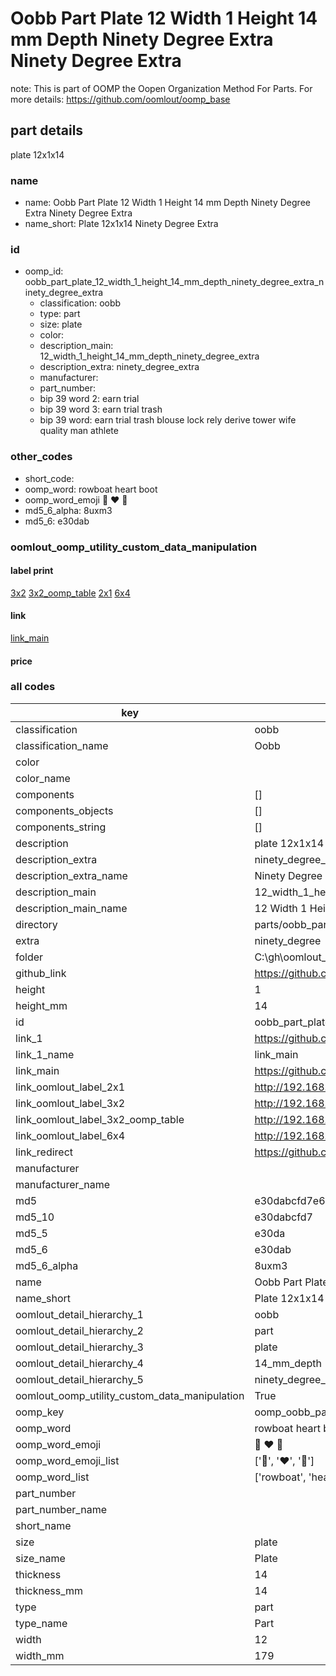 # Oobb Part Plate 12 Width 1 Height 14 mm Depth Ninety Degree Extra Ninety Degree Extra  

note: This is part of OOMP the Oopen Organization Method For Parts. For more details: https://github.com/oomlout/oomp_base

##  part details
  



plate 12x1x14



### name
* name: Oobb Part Plate 12 Width 1 Height 14 mm Depth Ninety Degree Extra Ninety Degree Extra
* name_short: Plate 12x1x14 Ninety Degree Extra
### id
* oomp_id: oobb_part_plate_12_width_1_height_14_mm_depth_ninety_degree_extra_ninety_degree_extra
  * classification: oobb
  * type: part
  * size: plate
  * color: 
  * description_main: 12_width_1_height_14_mm_depth_ninety_degree_extra
  * description_extra: ninety_degree_extra
  * manufacturer: 
  * part_number: 
  * bip 39 word 2: earn trial
  * bip 39 word 3: earn trial trash
  * bip 39 word: earn trial trash blouse lock rely derive tower wife quality man athlete

### other_codes
* short_code: 
* oomp_word: rowboat heart boot
* oomp_word_emoji :rowboat: :heart: :boot:
* md5_6_alpha: 8uxm3
* md5_6: e30dab






### oomlout_oomp_utility_custom_data_manipulation
#### label print
[3x2](http://192.168.1.245:1112/?label=oomp%208uxm3)
[3x2_oomp_table](http://192.168.1.108:1112/?label=oomp%208uxm3)
[2x1](http://192.168.1.242:1112/?label=oomp%208uxm3)
[6x4](http://192.168.1.55:1112/?label=oomp%208uxm3)    

#### link

[link_main](https://github.com/oomlout/oomlout_oobb_version_4_generated_parts/tree/main/navigation_oomp/oobb/part/plate/12_width_1_height_14_mm_depth_ninety_degree_extra/ninety_degree_extra/part)                              

#### price







### all codes 
| key | value |  
| --- | --- |  
| classification | oobb |  
| classification_name | Oobb |  
| color |  |  
| color_name |  |  
| components | [] |  
| components_objects | [] |  
| components_string | [] |  
| description | plate 12x1x14 |  
| description_extra | ninety_degree_extra |  
| description_extra_name | Ninety Degree Extra |  
| description_main | 12_width_1_height_14_mm_depth_ninety_degree_extra |  
| description_main_name | 12 Width 1 Height 14 mm Depth Ninety Degree Extra |  
| directory | parts/oobb_part_plate_12_width_1_height_14_mm_depth_ninety_degree_extra_ninety_degree_extra |  
| extra | ninety_degree |  
| folder | C:\gh\oomlout_oobb_version_4_generated_parts\parts\oobb_part_plate_12_width_1_height_14_mm_depth_ninety_degree_extra_ninety_degree_extra |  
| github_link | https://github.com/oomlout/oomlout_oomp_part_src/tree/main/parts/oobb_part_plate_12_width_1_height_14_mm_depth_ninety_degree_extra_ninety_degree_extra |  
| height | 1 |  
| height_mm | 14 |  
| id | oobb_part_plate_12_width_1_height_14_mm_depth_ninety_degree_extra_ninety_degree_extra |  
| link_1 | https://github.com/oomlout/oomlout_oobb_version_4_generated_parts/tree/main/navigation_oomp/oobb/part/plate/12_width_1_height_14_mm_depth_ninety_degree_extra/ninety_degree_extra/part |  
| link_1_name | link_main |  
| link_main | https://github.com/oomlout/oomlout_oobb_version_4_generated_parts/tree/main/navigation_oomp/oobb/part/plate/12_width_1_height_14_mm_depth_ninety_degree_extra/ninety_degree_extra/part |  
| link_oomlout_label_2x1 | http://192.168.1.242:1112/?label=oomp%208uxm3 |  
| link_oomlout_label_3x2 | http://192.168.1.245:1112/?label=oomp%208uxm3 |  
| link_oomlout_label_3x2_oomp_table | http://192.168.1.108:1112/?label=oomp%208uxm3 |  
| link_oomlout_label_6x4 | http://192.168.1.55:1112/?label=oomp%208uxm3 |  
| link_redirect | https://github.com/oomlout/oomlout_oobb_version_4_generated_parts/tree/main/parts/oobb_plate_12_01_14_ex_ninety_degree |  
| manufacturer |  |  
| manufacturer_name |  |  
| md5 | e30dabcfd7e6276ed5c1b183cefa0a2a |  
| md5_10 | e30dabcfd7 |  
| md5_5 | e30da |  
| md5_6 | e30dab |  
| md5_6_alpha | 8uxm3 |  
| name | Oobb Part Plate 12 Width 1 Height 14 mm Depth Ninety Degree Extra Ninety Degree Extra |  
| name_short | Plate 12x1x14 Ninety Degree Extra |  
| oomlout_detail_hierarchy_1 | oobb |  
| oomlout_detail_hierarchy_2 | part |  
| oomlout_detail_hierarchy_3 | plate |  
| oomlout_detail_hierarchy_4 | 14_mm_depth |  
| oomlout_detail_hierarchy_5 | ninety_degree_extra |  
| oomlout_oomp_utility_custom_data_manipulation | True |  
| oomp_key | oomp_oobb_part_plate_12_width_1_height_14_mm_depth_ninety_degree_extra_ninety_degree_extra |  
| oomp_word | rowboat heart boot |  
| oomp_word_emoji | :rowboat: :heart: :boot: |  
| oomp_word_emoji_list | [':rowboat:', ':heart:', ':boot:'] |  
| oomp_word_list | ['rowboat', 'heart', 'boot'] |  
| part_number |  |  
| part_number_name |  |  
| short_name |  |  
| size | plate |  
| size_name | Plate |  
| thickness | 14 |  
| thickness_mm | 14 |  
| type | part |  
| type_name | Part |  
| width | 12 |  
| width_mm | 179 |  

